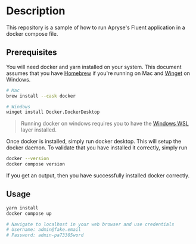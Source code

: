# Description

This repository is a sample of how to run Apryse's Fluent application in a
docker compose file.

## Prerequisites

You will need docker and yarn installed on your system. This document assumes
that you have [Homebrew](https://brew.sh/) if you're running on Mac and
[Winget](https://learn.microsoft.com/en-us/windows/package-manager/winget/) on
Windows.

```sh
# Mac
brew install --cask docker

# Windows
winget install Docker.DockerDesktop
```

> Running docker on windows requires you to have the
> [Windows WSL](https://docs.docker.com/desktop/setup/install/windows-install/)
> layer installed.

Once docker is installed, simply run docker desktop. This will setup the docker
daemon. To validate that you have installed it correctly, simply run

```sh
docker --version
docker compose version
```

If you get an output, then you have successfully installed docker correctly.

## Usage

```sh
yarn install
docker compose up

# Navigate to localhost in your web browser and use credentials
# Username: admin@fake.email
# Password: admin-pa73305word
```
